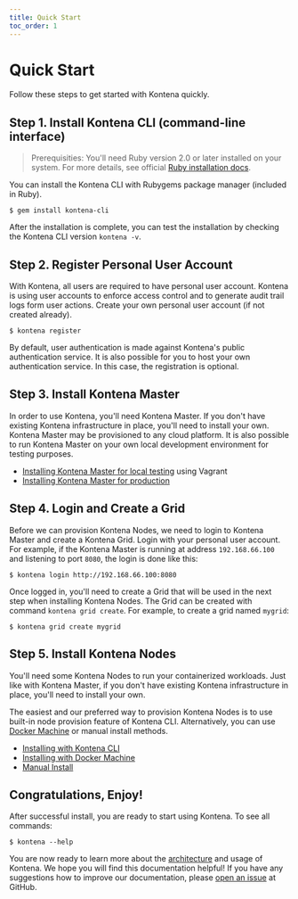 ```yaml
---
title: Quick Start
toc_order: 1
---
```


# Quick Start

Follow these steps to get started with Kontena quickly.

## Step 1. Install Kontena CLI (command-line interface)

> Prerequisities: You'll need Ruby version 2.0 or later installed on your system. For more details, see official [Ruby installation docs](https://www.ruby-lang.org/en/documentation/installation/).

You can install the Kontena CLI with Rubygems package manager (included in Ruby).

```
$ gem install kontena-cli
```

After the installation is complete, you can test the installation by checking the Kontena CLI version `kontena -v`.

## Step 2. Register Personal User Account

With Kontena, all users are required to have personal user account. Kontena is using user accounts to enforce access control and to generate audit trail logs form user actions. Create your own personal user account (if not created already).

```
$ kontena register
```

By default, user authentication is made against Kontena's public authentication service. It is also possible for you to host your own authentication service. In this case, the registration is optional.

## Step 3. Install Kontena Master

In order to use Kontena, you'll need Kontena Master. If you don't have existing Kontena infrastructure in place, you'll need to install your own. Kontena Master may be provisioned to any cloud platform. It is also possible to run Kontena Master on your own local development environment for testing purposes.

* [Installing Kontena Master for local testing](installing/master-testing.md) using Vagrant
* [Installing Kontena Master for production](installing/master-production.md)

## Step 4. Login and Create a Grid

Before we can provision Kontena Nodes, we need to login to Kontena Master and create a Kontena Grid. Login with your personal user account. For example, if the Kontena Master is running at address `192.168.66.100` and listening to port `8080`, the login is done like this:

```
$ kontena login http://192.168.66.100:8080
```

Once logged in, you'll need to create a Grid that will be used in the next step when installing Kontena Nodes. The Grid can be created with command `kontena grid create`. For example, to create a grid named `mygrid`:

```
$ kontena grid create mygrid
```

## Step 5. Install Kontena Nodes

You'll need some Kontena Nodes to run your containerized workloads. Just like with Kontena Master, if you don't have existing Kontena infrastructure in place, you'll need to install your own.

The easiest and our preferred way to provision Kontena Nodes is to use built-in node provision feature of Kontena CLI. Alternatively, you can use [Docker Machine](https://docs.docker.com/machine/) or manual install methods.

* [Installing with Kontena CLI](installing/nodes-cli.md)
* [Installing with Docker Machine](installing/nodes-docker-machine.md)
* [Manual Install](installing/nodes-manual.md)

## Congratulations, Enjoy!

After successful install, you are ready to start using Kontena. To see all commands:

```
$ kontena --help
```

You are now ready to learn more about the [architecture](../core-concepts/architecture.md) and usage of Kontena. We hope you will find this documentation helpful! If you have any suggestions how to improve our documentation, please [open an issue](https://github.com/kontena/kontena/issues) at GitHub.
